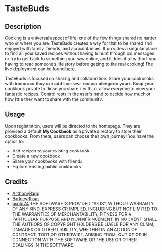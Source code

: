 # TasteBuds
## Description
Cooking is a universal aspect of life, one of the few things shared no matter who or where you are. TasteBuds creates a way for that to be shared and enjoyed with family, friends, and acquaintances. It provides a singular place to find all your saved recipes without having to hunt through old messages or try to get back to something you saw online, and it does it all without you having to read someone’s life story before getting to the real cooking!  The live deployment can be found [here](https://tastebuds-app-de96bd264a71.herokuapp.com/).

TasteBuds is focused on sharing and collaboration. Share your cookbooks with friends so they can add their own recipes alongside yours. Keep your cookbook private to those you share it with, or allow everyone to view your fantastic recipes. Control rests in the user's hand to decide how much or how little they want to share with the community.


## Usage

Upon registration, users will be directed to the homepage. They are provided a default <strong>My Cookbook</strong> as a private directory to store their cookbooks. From there, users can choose their own journey! You have the option to:
* Add recipes to your existing cookbook
* Create a new cookbook
* Share your cookbooks with friends
* Explore existing public cookbooks 


## Credits

* [AnthonyRqqq](https://github.com/AnthonyRqqq)
* [BarkleyRhoat](https://github.com/BarkleyRhoat)
* [bcolo24](https://github.com/bcolo24)
        THE SOFTWARE IS PROVIDED "AS IS", WITHOUT WARRANTY OF ANY KIND, EXPRESS OR
        IMPLIED, INCLUDING BUT NOT LIMITED TO THE WARRANTIES OF MERCHANTABILITY,
        FITNESS FOR A PARTICULAR PURPOSE AND NONINFRINGEMENT. IN NO EVENT SHALL THE
        AUTHORS OR COPYRIGHT HOLDERS BE LIABLE FOR ANY CLAIM, DAMAGES OR OTHER
        LIABILITY, WHETHER IN AN ACTION OF CONTRACT, TORT OR OTHERWISE, ARISING FROM,
        OUT OF OR IN CONNECTION WITH THE SOFTWARE OR THE USE OR OTHER DEALINGS IN THE
        SOFTWARE.
